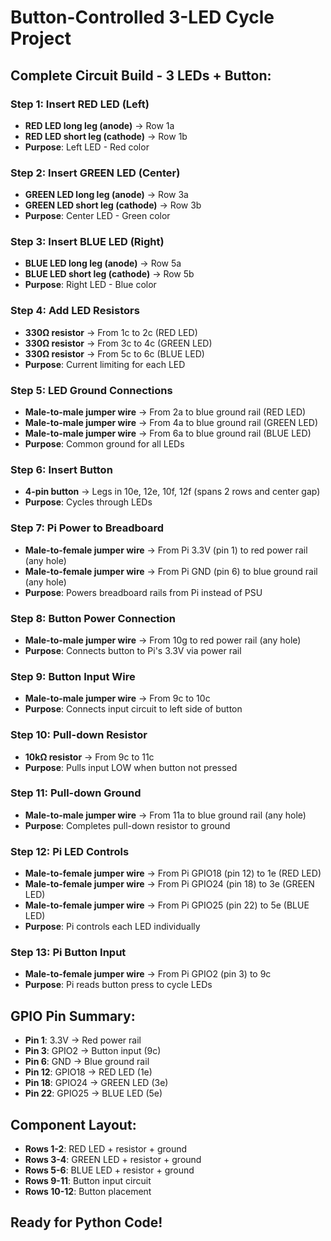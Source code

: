 # Button-Controlled 3-LED Cycle Project

## Complete Circuit Build - 3 LEDs + Button:

### Step 1: Insert RED LED (Left)

- **RED LED long leg (anode)** → Row 1a
- **RED LED short leg (cathode)** → Row 1b
- **Purpose**: Left LED - Red color

### Step 2: Insert GREEN LED (Center)

- **GREEN LED long leg (anode)** → Row 3a
- **GREEN LED short leg (cathode)** → Row 3b
- **Purpose**: Center LED - Green color

### Step 3: Insert BLUE LED (Right)

- **BLUE LED long leg (anode)** → Row 5a
- **BLUE LED short leg (cathode)** → Row 5b
- **Purpose**: Right LED - Blue color

### Step 4: Add LED Resistors

- **330Ω resistor** → From 1c to 2c (RED LED)
- **330Ω resistor** → From 3c to 4c (GREEN LED)
- **330Ω resistor** → From 5c to 6c (BLUE LED)
- **Purpose**: Current limiting for each LED

### Step 5: LED Ground Connections

- **Male-to-male jumper wire** → From 2a to blue ground rail (RED LED)
- **Male-to-male jumper wire** → From 4a to blue ground rail (GREEN LED)
- **Male-to-male jumper wire** → From 6a to blue ground rail (BLUE LED)
- **Purpose**: Common ground for all LEDs

### Step 6: Insert Button

- **4-pin button** → Legs in 10e, 12e, 10f, 12f (spans 2 rows and center gap)
- **Purpose**: Cycles through LEDs

### Step 7: Pi Power to Breadboard

- **Male-to-female jumper wire** → From Pi 3.3V (pin 1) to red power rail (any hole)
- **Male-to-female jumper wire** → From Pi GND (pin 6) to blue ground rail (any hole)
- **Purpose**: Powers breadboard rails from Pi instead of PSU

### Step 8: Button Power Connection

- **Male-to-male jumper wire** → From 10g to red power rail (any hole)
- **Purpose**: Connects button to Pi's 3.3V via power rail

### Step 9: Button Input Wire

- **Male-to-male jumper wire** → From 9c to 10c
- **Purpose**: Connects input circuit to left side of button

### Step 10: Pull-down Resistor

- **10kΩ resistor** → From 9c to 11c
- **Purpose**: Pulls input LOW when button not pressed

### Step 11: Pull-down Ground

- **Male-to-male jumper wire** → From 11a to blue ground rail (any hole)
- **Purpose**: Completes pull-down resistor to ground

### Step 12: Pi LED Controls

- **Male-to-female jumper wire** → From Pi GPIO18 (pin 12) to 1e (RED LED)
- **Male-to-female jumper wire** → From Pi GPIO24 (pin 18) to 3e (GREEN LED)
- **Male-to-female jumper wire** → From Pi GPIO25 (pin 22) to 5e (BLUE LED)
- **Purpose**: Pi controls each LED individually

### Step 13: Pi Button Input

- **Male-to-female jumper wire** → From Pi GPIO2 (pin 3) to 9c
- **Purpose**: Pi reads button press to cycle LEDs

## GPIO Pin Summary:

- **Pin 1**: 3.3V → Red power rail
- **Pin 3**: GPIO2 → Button input (9c)
- **Pin 6**: GND → Blue ground rail
- **Pin 12**: GPIO18 → RED LED (1e)
- **Pin 18**: GPIO24 → GREEN LED (3e)
- **Pin 22**: GPIO25 → BLUE LED (5e)

## Component Layout:

- **Rows 1-2**: RED LED + resistor + ground
- **Rows 3-4**: GREEN LED + resistor + ground
- **Rows 5-6**: BLUE LED + resistor + ground
- **Rows 9-11**: Button input circuit
- **Rows 10-12**: Button placement

## Ready for Python Code!
